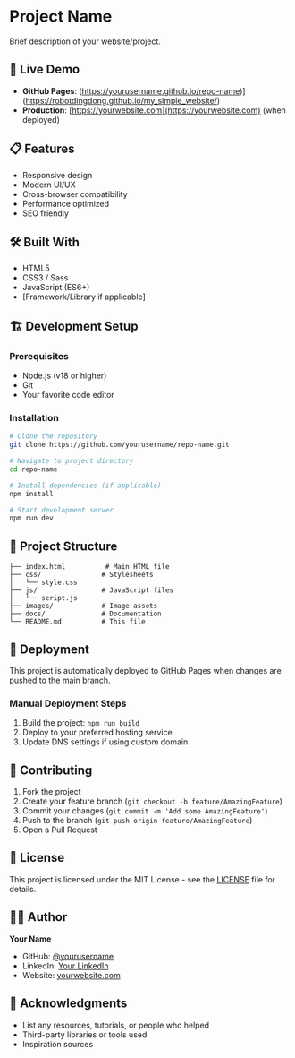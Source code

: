 # Project Name

Brief description of your website/project.

## 🚀 Live Demo

- **GitHub Pages**: (https://yourusername.github.io/repo-name)](https://robotdingdong.github.io/my_simple_website/)
- **Production**: [https://yourwebsite.com](https://yourwebsite.com) (when deployed)

## 📋 Features

- Responsive design
- Modern UI/UX
- Cross-browser compatibility
- Performance optimized
- SEO friendly

## 🛠️ Built With

- HTML5
- CSS3 / Sass
- JavaScript (ES6+)
- [Framework/Library if applicable]

## 🏗️ Development Setup

### Prerequisites

- Node.js (v18 or higher)
- Git
- Your favorite code editor

### Installation

```bash
# Clone the repository
git clone https://github.com/yourusername/repo-name.git

# Navigate to project directory
cd repo-name

# Install dependencies (if applicable)
npm install

# Start development server
npm run dev
```

## 📁 Project Structure

```
├── index.html          # Main HTML file
├── css/               # Stylesheets
│   └── style.css
├── js/                # JavaScript files
│   └── script.js
├── images/            # Image assets
├── docs/              # Documentation
└── README.md          # This file
```

## 🚀 Deployment

This project is automatically deployed to GitHub Pages when changes are pushed to the main branch.

### Manual Deployment Steps

1. Build the project: `npm run build`
2. Deploy to your preferred hosting service
3. Update DNS settings if using custom domain

## 🤝 Contributing

1. Fork the project
2. Create your feature branch (`git checkout -b feature/AmazingFeature`)
3. Commit your changes (`git commit -m 'Add some AmazingFeature'`)
4. Push to the branch (`git push origin feature/AmazingFeature`)
5. Open a Pull Request

## 📝 License

This project is licensed under the MIT License - see the [LICENSE](LICENSE) file for details.

## 👨‍💻 Author

**Your Name**
- GitHub: [@yourusername](https://github.com/yourusername)
- LinkedIn: [Your LinkedIn](https://linkedin.com/in/yourprofile)
- Website: [yourwebsite.com](https://yourwebsite.com)

## 🙏 Acknowledgments

- List any resources, tutorials, or people who helped
- Third-party libraries or tools used
- Inspiration sources
